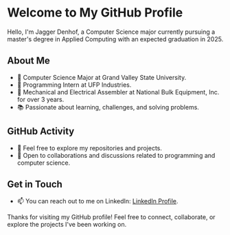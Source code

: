 # Welcome to My GitHub Profile

Hello, I'm Jagger Denhof, a Computer Science major currently pursuing a master's degree in Applied Computing with an expected graduation in 2025.

## About Me

- 🔬 Computer Science Major at Grand Valley State University.
- 💼 Programming Intern at UFP Industries.
- 🧰 Mechanical and Electrical Assembler at National Bulk Equipment, Inc. for over 3 years.
- 📚 Passionate about learning, challenges, and solving problems.

## GitHub Activity

- 🌟 Feel free to explore my repositories and projects.
- 💬 Open to collaborations and discussions related to programming and computer science.

## Get in Touch

- 📫 You can reach out to me on LinkedIn: [LinkedIn Profile](https://www.linkedin.com/in/jaggerdenhof).

Thanks for visiting my GitHub profile! Feel free to connect, collaborate, or explore the projects I've been working on.

